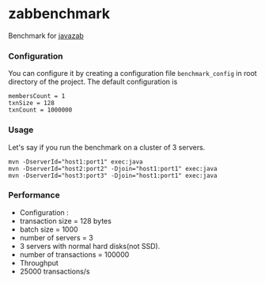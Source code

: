 zabbenchmark
============

Benchmark for [javazab](https://github.com/ZK-1931/javazab)

### Configuration
You can configure it by creating a configuration file ```benchmark_config``` in root directory of the project. The default configuration is 
```
membersCount = 1
txnSize = 128
txnCount = 1000000
```

### Usage
Let's say if you run the benchmark on a cluster of 3 servers.

    mvn -DserverId="host1:port1" exec:java
    mvn -DserverId="host2:port2" -Djoin="host1:port1" exec:java
    mvn -DserverId="host3:port3" -Djoin="host1:port1" exec:java

### Performance
- Configuration : 
 - transaction size = 128 bytes
 - batch size = 1000
 - number of servers = 3
 - 3 servers with normal hard disks(not SSD).
 - number of transactions = 100000
- Throughput
 - 25000 transactions/s
